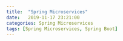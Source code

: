 ```yaml
---
title:  "Spring Microservices"
date:   2019-11-17 23:21:00
categories: Spring Microservices
tags: [Spring Microservices, Spring Boot]
---
```


